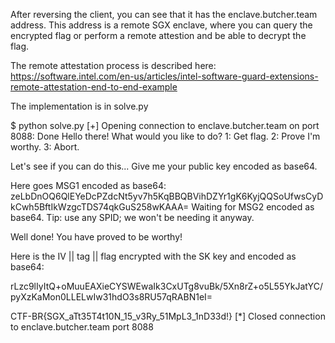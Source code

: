 After reversing the client, you can see that it has the enclave.butcher.team address.
This address is a remote SGX enclave, where you can query the encrypted flag or perform a remote
attestion and be able to decrypt the flag.

The remote attestation process is described here: 
https://software.intel.com/en-us/articles/intel-software-guard-extensions-remote-attestation-end-to-end-example

The implementation is in solve.py

$ python solve.py 
[+] Opening connection to enclave.butcher.team on port 8088: Done
Hello there!
What would you like to do?
1: Get flag.
2: Prove I'm worthy.
3: Abort.

Let's see if you can do this...
Give me your public key encoded as base64.

Here goes MSG1 encoded as base64:
zeLbDnOQ6QlEYeDcPZdcNt5yv7h5KqBBQBVihDZYr1gK6KyjQQSoUfwsCyDkCwh5BftIkWzgcTDS74qkGuS258wKAAA=
Waiting for MSG2 encoded as base64.
Tip: use any SPID; we won't be needing it anyway.

Well done! You have proved to be worthy!

Here is the IV || tag || flag encrypted with the SK key and encoded as base64:

rLzc9lIyItQ+oMuuEAXieCYSWEwaIk3CxUTg8vuBk/5Xn8rZ+o5L55YkJatYC/pyXzKaMon0LLELwIw31hdO3s8RU57qRABN1eI=

CTF-BR{SGX_aTt35T4t10N_15_v3Ry_51MpL3_1nD33d!}
[*] Closed connection to enclave.butcher.team port 8088

